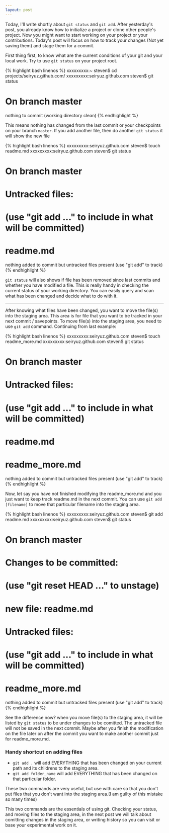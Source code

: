 ```yaml
---
layout: post
---
```


Today, I'll write shortly about `git status` and `git add`. After yesterday's post, you already know how to initialize a project or clone other people's project. Now you might want to start working on your project or your contributions. Today's post will focus on how to track your changes (Not yet saving them) and stage them for a commit.

First thing first, to know what are the current conditions of your git and your local work. Try to use `git status` on your project root.

{% highlight bash linenos %}
xxxxxxxxx:~ steven$ cd projects/seiryuz.github.com/
xxxxxxxxx:seiryuz.github.com steven$ git status
# On branch master
nothing to commit (working directory clean)
{% endhighlight %}

This means nothing has changed from the last commit or your checkpoints on your branch `master`. If you add another file, then do another `git status` it will show the new file

{% highlight bash linenos %}
xxxxxxxxx:seiryuz.github.com steven$ touch readme.md
xxxxxxxxx:seiryuz.github.com steven$ git status
# On branch master
# Untracked files:
#   (use "git add <file>..." to include in what will be committed)
#
# readme.md
nothing added to commit but untracked files present (use "git add" to track)
{% endhighlight %}

`git status` will also shows if file has been removed since last commits and whether you have modified a file. This is really handy in checking the current status of your working directory. You can easily query and scan what has been changed and decide what to do with it.

---

After knowing what files have been changed, you want to move the file(s) into the staging area. This area is for file that you want to be tracked in your next commit / savepoints. To move file(s) into the staging area, you need to use `git add` command. Continuing from last example:

{% highlight bash linenos %}
xxxxxxxxx:seiryuz.github.com steven$ touch readme_more.md
xxxxxxxxx:seiryuz.github.com steven$ git status
# On branch master
# Untracked files:
#   (use "git add <file>..." to include in what will be committed)
#
# readme.md
# readme_more.md
nothing added to commit but untracked files present (use "git add" to track)
{% endhighlight %}


Now, let say you have not finished modifying the readme_more.md and you just want to keep track readme.md in the next commit. You can use `git add [filename]` to move that particular filename into the staging area.

{% highlight bash linenos %}
xxxxxxxxx:seiryuz.github.com steven$ git add readme.md
xxxxxxxxx:seiryuz.github.com steven$ git status
# On branch master
# Changes to be committed:
#   (use "git reset HEAD <file>..." to unstage)
#
# new file:   readme.md
#
# Untracked files:
#   (use "git add <file>..." to include in what will be committed)
#
# readme_more.md
nothing added to commit but untracked files present (use "git add" to track)
{% endhighlight %}

See the difference now? when you move file(s) to the staging area, it will be listed by `git status` to be under changes to be comitted. The untracked file will not be saved in the next commit. Maybe after you finish the modification on the file later on after the commit you want to make another commit just for readme_more.md.

### Handy shortcut on adding files ###
* `git add .` will add EVERYTHING that has been changed on your current path and its childrens to the staging area.
* `git add folder_name` will add EVERYTHING that has been changed on that particular folder.

These two commands are very useful, but use with care so that you don't put files that you don't want into the staging area.(I am guilty of this mistake so many times)

This two commands are the essentials of using git. Checking your status, and moving files to the staging area, in the next post we will talk about comitting changes in the staging area, or writing history so you can visit or base your experimental work on it.